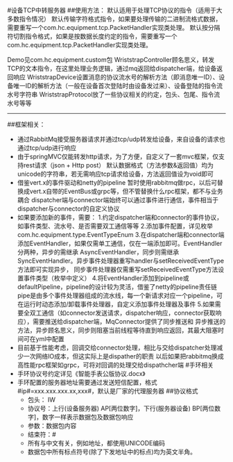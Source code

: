 #设备TCP中转服务器
##使用方法：
默认适用于处理TCP协议的指令（适用于大多数指令情况）
默认传输字符格式指令，如果要处理传输的二进制流格式数据，需要重写一个com.hc.equipment.tcp.PacketHandler实现类处理。
默认按分隔符切割指令格式，如果是按数据长度约定的指令，需要重写一个com.hc.equipment.tcp.PacketHandler实现类处理。

Demo见com.hc.equipment.custom包
WriststrapController顾名思义，转发TCP的文本指令，在这里处理业务逻辑，通过mq返回给dispatcher端，给设备返回响应
WriststrapDevice设置消息的协议流水号的解析方法（即消息唯一ID）、设备唯一ID的解析方法（一般在设备首次登陆时由设备发过来）、设备登陆的指令流水号字符串
WriststrapProtocol放了一些协议相关的约定，包头、包尾、指令流水号等等

---------------------------------------------------------------------------------------
##框架相关：
* 通过RabbitMq接受服务器请求并通过tcp/udp转发给设备，来自设备的请求也通过tcp/udp进行响应
* 由于springMVC仅能转发http请求，为了方便，自定义了一套mvc框架，仅支持rest请求（json + Http post）
  默认数据格式（方法参数&返回值）均为unicode的字符串，若无需响应tcp请求给设备，方法返回值设为void即可
* 借鉴vert.x的事件驱动和netty的pipeline
  暂时使用rabbitmq做rpc，以后可替换成vert.x自带的EventBus或grpc等，但不管替换什么rpc框架，都不与业务耦合
  dispatcher端与connector端始终可以通过事件进行通信，事件相当于dispatcher与connector的自定义协议
* 如果要添加新的事件，需要：
  1.约定dispatcher端和connector的事件协议，如事件类型、流水号、是否需要双工通信等等
  2.添加事件配置，详见枚举com.hc.equipment.type.EventTypeEnum
  3.在dispatcher端和connector端添加EventHandler，如果仅需单工通信，仅在一端添加即可。EventHandler分两种，异步的需继承
  AsyncEventHandler，同步则需继承SyncEventHandler。异步事件处理器重写handler与setReceivedEventType方法即可实现异步，
  同步事件处理器仅需重写setReceivedEventType方法设置事件类型（枚举中定义）
  4.将EventHandler添加到pipeline或defaultPipeline，pipeline的设计较为灵活，借鉴了netty的pipeline责任链
  pipe是由多个事件处理器组成的流水线，每一个新请求对应一个pipeline，可在运行时动态添加/卸载事件处理器，自定义添加事件处理器及事件
  5.如果需要全双工通信（如connector发送请求，dispatcher响应，connector获取响应），需要推送给dispatcher端，MqConnector提供了同步推送和
  异步推送的方法，异步顾名思义，同步则阻塞当前线程等待直到响应返回，其最大阻塞时间可在yml中配置
* 目前基于性能考虑，回调交给connector处理，相比与交给dispatcher处理减少一次网络IO成本，但这实际上是dispather的职责
  以后如果把rabbitmq换成高性能rpc框架如grpc，可将对回调的处理交给dispathcher端
#手环相关   
* 手环协议号约定详见《智能手表公版协议.docx》
* 手环配置的服务器地址需要通过发送短信配置，格式 #ip#=xxx.xxx.xxx.xx,xxx#，默认是厂家的代理服务器
    ##协议格式
    * 包头： IW
    * 协议号：上行(设备服务器) AP[两位数字]，下行(服务器设备) BP[两位数字]，数字一样表示数据包及数据包响应
    * 参数：数据包内容
    * 结束符：#
    * 所有与中文有关，例如地址，都使用UNICODE编码
    * 数据包中所有标点符号(除了下发地址中的标点)均为英文半角。